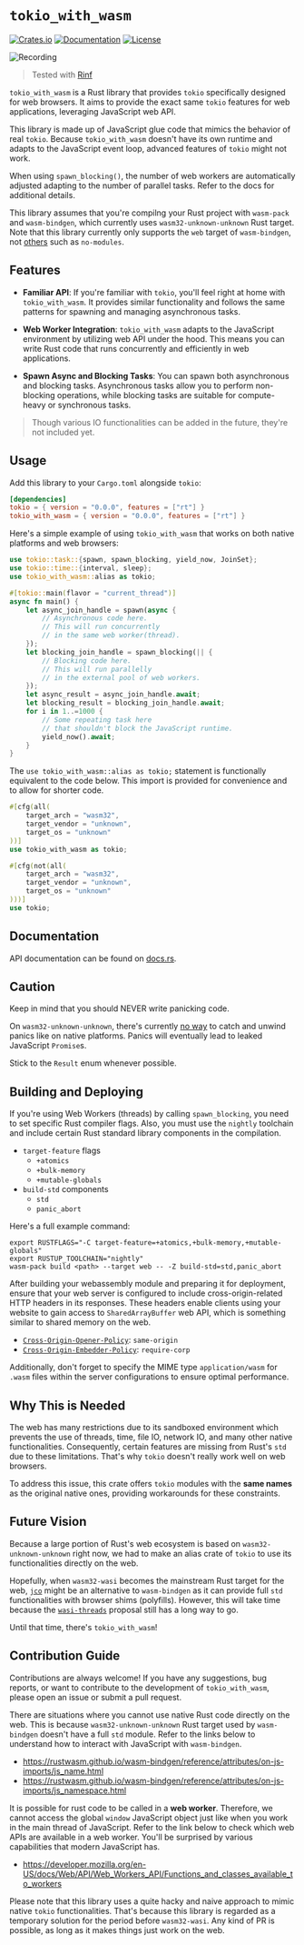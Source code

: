 # `tokio_with_wasm`

[![Crates.io](https://img.shields.io/crates/v/tokio_with_wasm.svg)](https://crates.io/crates/tokio_with_wasm)
[![Documentation](https://docs.rs/tokio_with_wasm/badge.svg)](https://docs.rs/tokio_with_wasm)
[![License](https://img.shields.io/crates/l/tokio_with_wasm.svg)](https://github.com/cunarist/tokio-with-wasm/blob/main/LICENSE)

![Recording](https://github.com/cunarist/tokio-with-wasm/assets/66480156/77fa5838-23c7-4e3b-b1ba-61146972c2aa)

> Tested with [Rinf](https://github.com/cunarist/rinf)

`tokio_with_wasm` is a Rust library that provides `tokio` specifically designed for web browsers. It aims to provide the exact same `tokio` features for web applications, leveraging JavaScript web API.

This library is made up of JavaScript glue code that mimics the behavior of real `tokio`. Because `tokio_with_wasm` doesn't have its own runtime and adapts to the JavaScript event loop, advanced features of `tokio` might not work.

When using `spawn_blocking()`, the number of web workers are automatically adjusted adapting to the number of parallel tasks. Refer to the docs for additional details.

This library assumes that you're compilng your Rust project with `wasm-pack` and `wasm-bindgen`, which currently uses `wasm32-unknown-unknown` Rust target. Note that this library currently only supports the `web` target of `wasm-bindgen`, not [others](https://rustwasm.github.io/wasm-bindgen/reference/deployment.html) such as `no-modules`.

## Features

- **Familiar API**: If you're familiar with `tokio`, you'll feel right at home with `tokio_with_wasm`. It provides similar functionality and follows the same patterns for spawning and managing asynchronous tasks.

- **Web Worker Integration**: `tokio_with_wasm` adapts to the JavaScript environment by utilizing web API under the hood. This means you can write Rust code that runs concurrently and efficiently in web applications.

- **Spawn Async and Blocking Tasks**: You can spawn both asynchronous and blocking tasks. Asynchronous tasks allow you to perform non-blocking operations, while blocking tasks are suitable for compute-heavy or synchronous tasks.

> Though various IO functionalities can be added in the future, they're not included yet.

## Usage

Add this library to your `Cargo.toml` alongside `tokio`:

```toml
[dependencies]
tokio = { version = "0.0.0", features = ["rt"] }
tokio_with_wasm = { version = "0.0.0", features = ["rt"] }
```

Here's a simple example of using `tokio_with_wasm` that works on both native platforms and web browsers:

```rust
use tokio::task::{spawn, spawn_blocking, yield_now, JoinSet};
use tokio::time::{interval, sleep};
use tokio_with_wasm::alias as tokio;

#[tokio::main(flavor = "current_thread")]
async fn main() {
    let async_join_handle = spawn(async {
        // Asynchronous code here.
        // This will run concurrently
        // in the same web worker(thread).
    });
    let blocking_join_handle = spawn_blocking(|| {
        // Blocking code here.
        // This will run parallelly
        // in the external pool of web workers.
    });
    let async_result = async_join_handle.await;
    let blocking_result = blocking_join_handle.await;
    for i in 1..=1000 {
        // Some repeating task here
        // that shouldn't block the JavaScript runtime.
        yield_now().await;
    }
}
```

The `use tokio_with_wasm::alias as tokio;` statement is functionally equivalent to the code below. This import is provided for convenience and to allow for shorter code.

```rust
#[cfg(all(
    target_arch = "wasm32",
    target_vendor = "unknown",
    target_os = "unknown"
))]
use tokio_with_wasm as tokio;

#[cfg(not(all(
    target_arch = "wasm32",
    target_vendor = "unknown",
    target_os = "unknown"
)))]
use tokio;
```

## Documentation

API documentation can be found on [docs.rs](https://docs.rs/tokio_with_wasm).

## Caution

Keep in mind that you should NEVER write panicking code.

On `wasm32-unknown-unknown`, there's currently [no way](https://rustwasm.github.io/wasm-bindgen/api/wasm_bindgen_futures/fn.future_to_promise.html#panics) to catch and unwind panics like on native platforms. Panics will eventually lead to leaked JavaScript `Promise`s.

Stick to the `Result` enum whenever possible.

## Building and Deploying

If you're using Web Workers (threads) by calling `spawn_blocking`, you need to set specific Rust compiler flags. Also, you must use the `nightly` toolchain and include certain Rust standard library components in the compilation.

- `target-feature` flags
  - `+atomics`
  - `+bulk-memory`
  - `+mutable-globals`
- `build-std` components
  - `std`
  - `panic_abort`

Here's a full example command:

```shell
export RUSTFLAGS="-C target-feature=+atomics,+bulk-memory,+mutable-globals"
export RUSTUP_TOOLCHAIN="nightly"
wasm-pack build <path> --target web -- -Z build-std=std,panic_abort
```

After building your webassembly module and preparing it for deployment, ensure that your web server is configured to include cross-origin-related HTTP headers in its responses. These headers enable clients using your website to gain access to `SharedArrayBuffer` web API, which is something similar to shared memory on the web.

- [`Cross-Origin-Opener-Policy`](https://developer.mozilla.org/en-US/docs/Web/HTTP/Headers/Cross-Origin-Opener-Policy): `same-origin`
- [`Cross-Origin-Embedder-Policy`](https://developer.mozilla.org/en-US/docs/Web/HTTP/Headers/Cross-Origin-Embedder-Policy): `require-corp`

Additionally, don't forget to specify the MIME type `application/wasm` for `.wasm` files within the server configurations to ensure optimal performance.

## Why This is Needed

The web has many restrictions due to its sandboxed environment which prevents the use of threads, time, file IO, network IO, and many other native functionalities. Consequently, certain features are missing from Rust's `std` due to these limitations. That's why `tokio` doesn't really work well on web browsers.

To address this issue, this crate offers `tokio` modules with the **same names** as the original native ones, providing workarounds for these constraints.

## Future Vision

Because a large portion of Rust's web ecosystem is based on `wasm32-unknown-unknown` right now, we had to make an alias crate of `tokio` to use its functionalities directly on the web.

Hopefully, when `wasm32-wasi` becomes the mainstream Rust target for the web, [`jco`](https://github.com/bytecodealliance/jco) might be an alternative to `wasm-bindgen` as it can provide full `std` functionalities with browser shims (polyfills). However, this will take time because the [`wasi-threads`](https://github.com/WebAssembly/wasi-threads) proposal still has a long way to go.

Until that time, there's `tokio_with_wasm`!

## Contribution Guide

Contributions are always welcome! If you have any suggestions, bug reports, or want to contribute to the development of `tokio_with_wasm`, please open an issue or submit a pull request.

There are situations where you cannot use native Rust code directly on the web. This is because `wasm32-unknown-unknown` Rust target used by `wasm-bindgen` doesn't have a full `std` module. Refer to the links below to understand how to interact with JavaScript with `wasm-bindgen`.

- https://rustwasm.github.io/wasm-bindgen/reference/attributes/on-js-imports/js_name.html
- https://rustwasm.github.io/wasm-bindgen/reference/attributes/on-js-imports/js_namespace.html

It is possible for rust code to be called in a **web worker**. Therefore, we cannot access the global `window` JavaScript object
just like when you work in the main thread of JavaScript. Refer to the link below to check which web APIs are available in a web worker.
You'll be surprised by various capabilities that modern JavaScript has.

- https://developer.mozilla.org/en-US/docs/Web/API/Web_Workers_API/Functions_and_classes_available_to_workers

Please note that this library uses a quite hacky and naive approach to mimic native `tokio` functionalities. That's because this library is regarded as a temporary solution for the period before `wasm32-wasi`. Any kind of PR is possible, as long as it makes things just work on the web.
